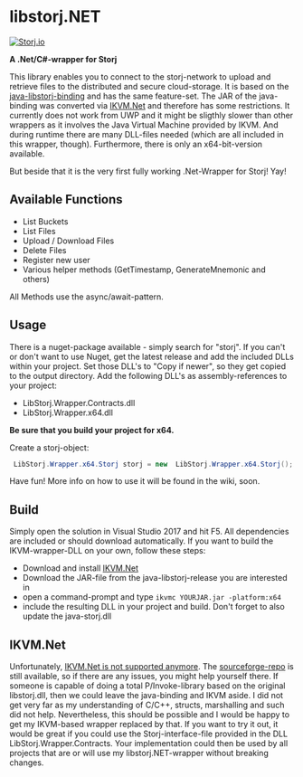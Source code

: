 # libstorj.NET
[![Storj.io](https://storj.io/img/storj-badge.svg)](https://storj.io)

**A .Net/C#-wrapper for Storj**

This library enables you to connect to the storj-network to upload and retrieve files to the distributed and secure cloud-storage. It is based on the [java-libstorj-binding](https://github.com/Storj/java-libstorj) and has the same feature-set. The JAR of the java-binding was converted via [IKVM.Net](https://www.ikvm.net/) and therefore has some restrictions. It currently does not work from UWP and it might be sligthly slower than other wrappers as it involves the Java Virtual Machine provided by IKVM. And during runtime there are many DLL-files needed (which are all included in this wrapper, though). Furthermore, there is only an x64-bit-version available.

But beside that it is the very first fully working .Net-Wrapper for Storj! Yay!

## Available Functions

* List Buckets
* List Files
* Upload / Download Files
* Delete Files
* Register new user
* Various helper methods (GetTimestamp, GenerateMnemonic and others)

All Methods use the async/await-pattern.

## Usage

There is a nuget-package available - simply search for "storj". If you can't or don't want to use Nuget, get the latest release and add the included DLLs within your project. Set those DLL's to "Copy if newer", so they get copied to the output directory. Add the following DLL's as assembly-references to your project:

* LibStorj.Wrapper.Contracts.dll
* LibStorj.Wrapper.x64.dll

**Be sure that you build your project for x64.**

Create a storj-object:

```csharp
 LibStorj.Wrapper.x64.Storj storj = new  LibStorj.Wrapper.x64.Storj();
```
 
 Have fun! More info on how to use it will be found in the wiki, soon.
 
 ## Build
 
 Simply open the solution in Visual Studio 2017 and hit F5. All dependencies are included or should download automatically. If you want to build the IKVM-wrapper-DLL on your own, follow these steps:
 * Download and install [IKVM.Net](https://www.ikvm.net/)
 * Download the JAR-file from the java-libstorj-release you are interested in
 * open a command-prompt and type `ikvmc YOURJAR.jar -platform:x64`
 * include the resulting DLL in your project and build. Don't forget to also update the java-storj.dll
 
 ## IKVM.Net
 
Unfortunately, [IKVM.Net is not supported anymore](http://weblog.ikvm.net/). The [sourceforge-repo](https://sourceforge.net/projects/ikvm/files/) is still available, so if there are any issues, you might help yourself there. If someone is capable of doing a total P/Invoke-library based on the original libstorj.dll, then we could leave the java-binding and IKVM aside. I did not get very far as my understanding of C/C++, structs, marshalling and such did not help. Nevertheless, this should be possible and I would be happy to get my IKVM-based wrapper replaced by that. If you want to try it out, it would be great if you could use the Storj-interface-file provided in the DLL LibStorj.Wrapper.Contracts. Your implementation could then be used by all projects that are or will use my libstorj.NET-wrapper without breaking changes.
